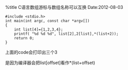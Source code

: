 %title C语言数组游标与数组名称可以互换
Date:2012-08-03 
```
#include <stdio.h>
int main(int argc, const char *argv[])
{
    int list[4]={1,2,3,4};
    printf( "%d %d %d", list[2],2[list],*(list+2));
    return 0;
}
```

上面的code会打印出三个3

是因为编译器会把list[offset]看作*(list+offset) 
